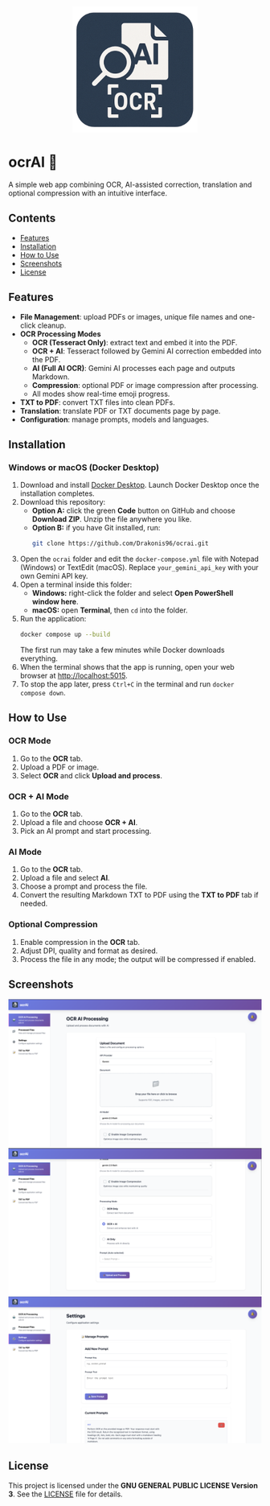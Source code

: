 <div align="center">
  <img src="/backend/static/logo.png" alt="ocrAI Logo" width="250">
</div>

# ocrAI 🤖

A simple web app combining OCR, AI-assisted correction, translation and optional compression with an intuitive interface.

## Contents
- [Features](#features)
- [Installation](#installation)
- [How to Use](#how-to-use)
- [Screenshots](#screenshots)
- [License](#license)

## Features
- **File Management**: upload PDFs or images, unique file names and one-click cleanup.
- **OCR Processing Modes**
  - **OCR (Tesseract Only)**: extract text and embed it into the PDF.
  - **OCR + AI**: Tesseract followed by Gemini AI correction embedded into the PDF.
  - **AI (Full AI OCR)**: Gemini AI processes each page and outputs Markdown.
  - **Compression**: optional PDF or image compression after processing.
  - All modes show real-time emoji progress.
- **TXT to PDF**: convert TXT files into clean PDFs.
- **Translation**: translate PDF or TXT documents page by page.
- **Configuration**: manage prompts, models and languages.

## Installation

### Windows or macOS (Docker Desktop)
1. Download and install [Docker Desktop](https://www.docker.com/products/docker-desktop/).
   Launch Docker Desktop once the installation completes.
2. Download this repository:
   - **Option A:** click the green **Code** button on GitHub and choose **Download ZIP**. Unzip the file anywhere you like.
   - **Option B:** if you have Git installed, run:
     ```bash
     git clone https://github.com/Drakonis96/ocrai.git
     ```
3. Open the `ocrai` folder and edit the `docker-compose.yml` file with Notepad (Windows) or TextEdit (macOS).
   Replace `your_gemini_api_key` with your own Gemini API key.
4. Open a terminal inside this folder:
   - **Windows:** right-click the folder and select **Open PowerShell window here**.
   - **macOS:** open **Terminal**, then `cd` into the folder.
5. Run the application:
   ```bash
   docker compose up --build
   ```
   The first run may take a few minutes while Docker downloads everything.
6. When the terminal shows that the app is running, open your web browser at <http://localhost:5015>.
7. To stop the app later, press `Ctrl+C` in the terminal and run `docker compose down`.

## How to Use
### OCR Mode
1. Go to the **OCR** tab.
2. Upload a PDF or image.
3. Select **OCR** and click **Upload and process**.

### OCR + AI Mode
1. Go to the **OCR** tab.
2. Upload a file and choose **OCR + AI**.
3. Pick an AI prompt and start processing.

### AI Mode
1. Go to the **OCR** tab.
2. Upload a file and select **AI**.
3. Choose a prompt and process the file.
4. Convert the resulting Markdown TXT to PDF using the **TXT to PDF** tab if needed.

### Optional Compression
1. Enable compression in the **OCR** tab.
2. Adjust DPI, quality and format as desired.
3. Process the file in any mode; the output will be compressed if enabled.

## Screenshots
![UI](screenshots/Screenshot%201.png)
![Processing](screenshots/Screenshot%202.png)
![Results](screenshots/Screenshot%203.png)

## License
This project is licensed under the **GNU GENERAL PUBLIC LICENSE Version 3**. See the [LICENSE](LICENSE) file for details.
